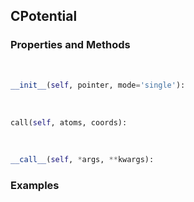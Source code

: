 ## <a id="McUtils.CPotentialLib.CPotential.CPotential">CPotential</a>


### Properties and Methods
<a id="McUtils.CPotentialLib.CPotential.CPotential.__init__">&nbsp;</a>
```python
__init__(self, pointer, mode='single'): 
```

<a id="McUtils.CPotentialLib.CPotential.CPotential.call">&nbsp;</a>
```python
call(self, atoms, coords): 
```

<a id="McUtils.CPotentialLib.CPotential.CPotential.__call__">&nbsp;</a>
```python
__call__(self, *args, **kwargs): 
```

### Examples
